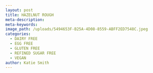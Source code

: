 ```yaml
---
layout: post
title: HAZELNUT ROUGH
meta-description:
meta-keywords:
image_path: /uploads/5494653F-B25A-4D08-8559-ABFF2ED7548C.jpeg
categories:
  - DAIRY FREE
  - EGG FREE
  - GLUTEN FREE
  - REFINED SUGAR FREE
  - VEGAN
author: Katie Smith
---
```


